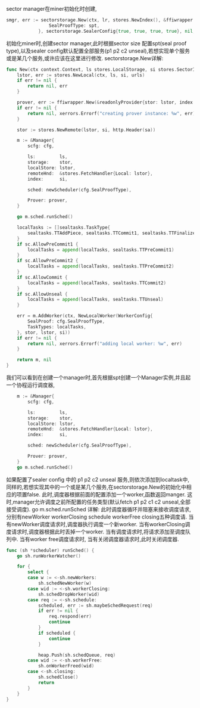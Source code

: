sector manager在miner初始化时创建,
```go
smgr, err := sectorstorage.New(ctx, lr, stores.NewIndex(), &ffiwrapper.Config{
				SealProofType: spt,
            }, sectorstorage.SealerConfig{true, true, true, true}, nil, sa)
```
初始化miner时,创建sector manager,此时根据sector size 配置spt(seal proof type),以及sealer config默认配置全部服务(p1 p2 c2 unseal),若想实现单个服务或是某几个服务,或许应该在这里进行修改.
sectorstorage.New详解:
```go
func New(ctx context.Context, ls stores.LocalStorage, si stores.SectorIndex, cfg *ffiwrapper.Config, sc SealerConfig, urls URLs, sa StorageAuth) (*Manager, error) {
	lstor, err := stores.NewLocal(ctx, ls, si, urls)
	if err != nil {
		return nil, err
	}

	prover, err := ffiwrapper.New(&readonlyProvider{stor: lstor, index: si}, cfg)
	if err != nil {
		return nil, xerrors.Errorf("creating prover instance: %w", err)
	}

	stor := stores.NewRemote(lstor, si, http.Header(sa))

	m := &Manager{
		scfg: cfg,

		ls:         ls,
		storage:    stor,
		localStore: lstor,
		remoteHnd:  &stores.FetchHandler{Local: lstor},
		index:      si,

		sched: newScheduler(cfg.SealProofType),

		Prover: prover,
	}

	go m.sched.runSched()

	localTasks := []sealtasks.TaskType{
		sealtasks.TTAddPiece, sealtasks.TTCommit1, sealtasks.TTFinalize, sealtasks.TTFetch, sealtasks.TTReadUnsealed,
	}
	if sc.AllowPreCommit1 {
		localTasks = append(localTasks, sealtasks.TTPreCommit1)
	}
	if sc.AllowPreCommit2 {
		localTasks = append(localTasks, sealtasks.TTPreCommit2)
	}
	if sc.AllowCommit {
		localTasks = append(localTasks, sealtasks.TTCommit2)
	}
	if sc.AllowUnseal {
		localTasks = append(localTasks, sealtasks.TTUnseal)
	}

	err = m.AddWorker(ctx, NewLocalWorker(WorkerConfig{
		SealProof: cfg.SealProofType,
		TaskTypes: localTasks,
	}, stor, lstor, si))
	if err != nil {
		return nil, xerrors.Errorf("adding local worker: %w", err)
	}

	return m, nil
}
```
我们可以看到在创建一个manager时,首先根据spt创建一个Manager实例,并且起一个协程运行调度器,
```go
	m := &Manager{
		scfg: cfg,

		ls:         ls,
		storage:    stor,
		localStore: lstor,
		remoteHnd:  &stores.FetchHandler{Local: lstor},
		index:      si,

		sched: newScheduler(cfg.SealProofType),

		Prover: prover,
	}
    go m.sched.runSched()
```
如果配置了sealer config 中的 p1 p2 c2 unseal 服务,则依次添加到localtask中,同样的,若想实现其中的一个或是某几个服务,在sectorstorage.New的初始化中相应的项置false.
此时,调度器根据前面的配置添加一个worker,函数返回manger.
这时,manager允许调度之前所配置的任务类型(默认fetch p1 p2 c1 c2 unseal,全部接受调度).
go m.sched.runSched 详解:
此时调度器循环并阻塞来接收调度请求,分别有newWorker workerClosing schedule workerFree closing五种调度请.
当有newWorker调度请求时,调度器执行调度一个新worker.
当有workerClosing调度请求时,调度器根据此时丢掉一个worker.
当有调度请求时,将请求添加至调度队列中.
当有worker free调度请求时,
当有关闭调度器请求时,此时关闭调度器.

```go
func (sh *scheduler) runSched() {
	go sh.runWorkerWatcher()

	for {
		select {
		case w := <-sh.newWorkers:
			sh.schedNewWorker(w)
		case wid := <-sh.workerClosing:
			sh.schedDropWorker(wid)
		case req := <-sh.schedule:
			scheduled, err := sh.maybeSchedRequest(req)
			if err != nil {
				req.respond(err)
				continue
			}
			if scheduled {
				continue
			}

			heap.Push(sh.schedQueue, req)
		case wid := <-sh.workerFree:
			sh.onWorkerFreed(wid)
		case <-sh.closing:
			sh.schedClose()
			return
		}
	}
}
```